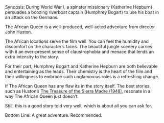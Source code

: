 Synopsis: During World War I, a spinster missionary (Katherine Hepburn) persuades a boozing riverboat captain (Humphrey Bogart) to use his boat in an attack on the Germans.

The African Queen is a well-produced, well-acted adventure from director John Huston.

The African locations serve the film well.  You can feel the humidity and discomfort on the character’s faces.  The beautiful jungle scenery carries with it an ever-present sense of claustrophobia and menace that lends an extra intensity to the story.

For their part, Humphrey Bogart and Katherine Hepburn are both believable and entertaining as the leads.  Their chemistry is the heart of the film and their willingness to embrace such unglamorous roles is a refreshing change.

If The African Queen has any flaw its in the story itself.  The best stories, such as Huston’s <a href="/browse/reviews/the-treasure-of-the-sierra-madre-1948/">The Treasure of the Sierra Madre (1948)</a>, resonate in a way The African Queen just doesn’t.

Still, this is a good story told very well, which is about all you can ask for. 

Bottom Line: A great adventure.  Recommended.

